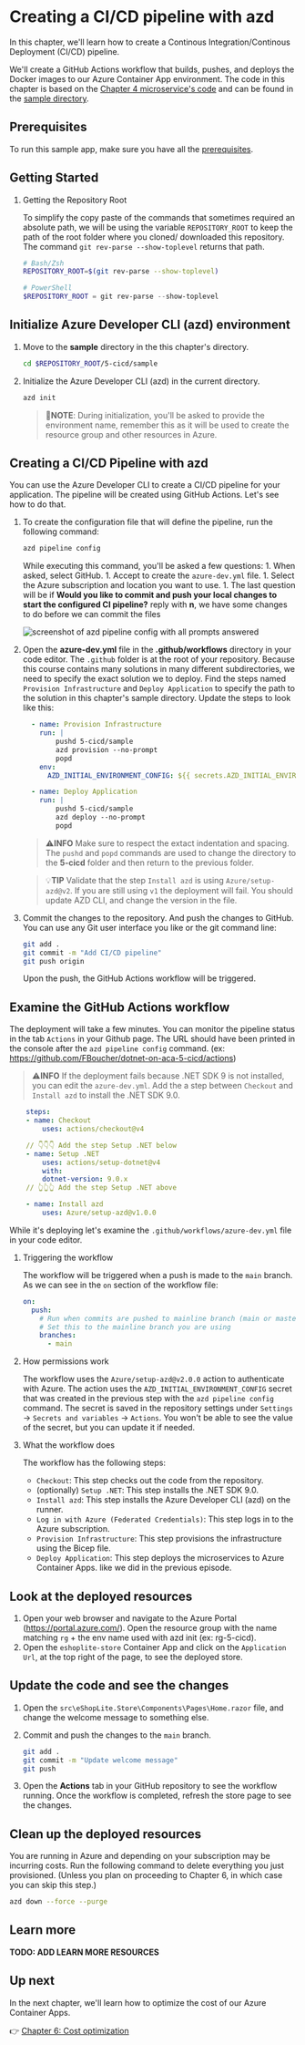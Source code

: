 # Creating a CI/CD pipeline with azd

In this chapter, we'll learn how to create a Continous Integration/Continous Deployment (CI/CD) pipeline. 

We'll create a GitHub Actions workflow that builds, pushes, and deploys the Docker images to our Azure Container App environment. The code in this chapter is based on the [Chapter 4 microservice's code](../4-microservices/) and can be found in the [sample directory](./sample/).

## Prerequisites

To run this sample app, make sure you have all the [prerequisites](../README.md#prerequisites).

## Getting Started

1. Getting the Repository Root

	To simplify the copy paste of the commands that sometimes required an absolute path, we will be using the variable `REPOSITORY_ROOT` to keep the path of the root folder where you cloned/ downloaded this repository. The command `git rev-parse --show-toplevel` returns that path.

	```bash
	# Bash/Zsh
	REPOSITORY_ROOT=$(git rev-parse --show-toplevel)
	```

	```powershell
	# PowerShell
	$REPOSITORY_ROOT = git rev-parse --show-toplevel
	```


## Initialize Azure Developer CLI (azd) environment

1. Move to the **sample** directory in the this chapter's directory.

    ```bash
    cd $REPOSITORY_ROOT/5-cicd/sample
    ```

1. Initialize the Azure Developer CLI (azd) in the current directory.

    ```bash
    azd init
    ```

   > 📝**NOTE**: During initialization, you'll be asked to provide the environment name, remember this as it will be used to create the resource group and other resources in Azure.

## Creating a CI/CD Pipeline with azd

You can use the Azure Developer CLI to create a CI/CD pipeline for your application. The pipeline will be created using GitHub Actions. Let's see how to do that.

1. To create the configuration file that will define the pipeline, run the following command:

    ```bash
    azd pipeline config
    ```

   While executing this command, you'll be asked a few questions:
       1. When asked, select GitHub.
       1. Accept to create the `azure-dev.yml` file.
       1. Select the Azure subscription and location you want to use.
       1. The last question will be if **Would you like to commit and push your local changes to start the configured CI pipeline?** reply with **n**, we have some changes to do before we can commit the files

    ![screenshot of azd pipeline config with all prompts answered](./images/pipeline-config.png)

1. Open the **azure-dev.yml** file in the **.github/workflows** directory in your code editor. The `.github` folder is at the root of your repository. Because this course contains many solutions in many different subdirectories, we need to specify the exact solution we to deploy. Find the steps named `Provision Infrastructure` and `Deploy Application` to specify the path to the solution in this chapter's sample directory. Update the steps to look like this:

    ```yaml
      - name: Provision Infrastructure
        run: |
            pushd 5-cicd/sample
            azd provision --no-prompt
            popd
        env:
          AZD_INITIAL_ENVIRONMENT_CONFIG: ${{ secrets.AZD_INITIAL_ENVIRONMENT_CONFIG }}

      - name: Deploy Application
        run: |
            pushd 5-cicd/sample
            azd deploy --no-prompt
            popd
    ```

    > ⚠️**INFO** 
    > Make sure to respect the extact indentation and spacing. The `pushd` and `popd` commands are used to change the directory to the **5-cicd** folder and then return to the previous folder.

    > 💡**TIP** 
    > Validate that the step `Install azd` is using `Azure/setup-azd@v2`. If you are still using `v1` the deployment will fail. You should update AZD CLI, and change the version in the file.

1. Commit the changes to the repository. And push the changes to GitHub. You can use any Git user interface you like or the git command line: 

    ```bash
    git add .
    git commit -m "Add CI/CD pipeline"
    git push origin
    ```

    Upon the push, the GitHub Actions workflow will be triggered.

## Examine the GitHub Actions workflow

The deployment will take a few minutes. You can monitor the pipeline status in the tab `Actions` in your Github page. The URL should have been printed in the console after the `azd pipeline config` command. (ex: https://github.com/FBoucher/dotnet-on-aca-5-cicd/actions) 

> ⚠️**INFO**
> If the deployment fails because .NET SDK 9 is not installed, you can edit the `azure-dev.yml`. Add the a step between `Checkout` and `Install azd` to install the .NET SDK 9.0.

```yaml
    steps:
    - name: Checkout
        uses: actions/checkout@v4

    // 👇👇👇 Add the step Setup .NET below
    - name: Setup .NET
        uses: actions/setup-dotnet@v4
        with:
        dotnet-version: 9.0.x
    // 👆👆👆 Add the step Setup .NET above

    - name: Install azd
        uses: Azure/setup-azd@v1.0.0
```


While it's deploying let's examine the `.github/workflows/azure-dev.yml` file in your code editor.

1. Triggering the workflow

    The workflow will be triggered when a push is made to the `main` branch. As we can see in the `on` section of the workflow file:

    ```yaml
    on:
      push:
        # Run when commits are pushed to mainline branch (main or master)
        # Set this to the mainline branch you are using
        branches:
          - main
    ```

2. How permissions work

    The workflow uses the `Azure/setup-azd@v2.0.0` action to authenticate with Azure. The action uses the `AZD_INITIAL_ENVIRONMENT_CONFIG` secret that was created in the previous step with the `azd pipeline config` command.
    The secret is saved in the repository settings under `Settings` -> `Secrets and variables` -> `Actions`. You won't be able to see the value of the secret, but you can update it if needed.

3. What the workflow does

    The workflow has the following steps:

    - `Checkout`: This step checks out the code from the repository.
    - (optionally) `Setup .NET`: This step installs the .NET SDK 9.0.
    - `Install azd`: This step installs the Azure Developer CLI (azd) on the runner.
    - `Log in with Azure (Federated Credentials)`: This step logs in to the Azure subscription.
    - `Provision Infrastructure`: This step provisions the infrastructure using the Bicep file.
    - `Deploy Application`: This step deploys the microservices to Azure Container Apps. like we did in the previous episode.


## Look at the deployed resources

1. Open your web browser and navigate to the Azure Portal (https://portal.azure.com/). Open the resource group with the name matching `rg` + the env name used with azd init (ex: rg-5-cicd). 
1. Open the `eshoplite-store` Container App and click on the `Application Url`, at the top right of the page, to see the deployed store.

## Update the code and see the changes

1. Open the `src\eShopLite.Store\Components\Pages\Home.razor` file, and change the welcome message to something else.
1. Commit and push the changes to the `main` branch.

    ```bash
    git add .
    git commit -m "Update welcome message"
    git push
    ```

1. Open the **Actions** tab in your GitHub repository to see the workflow running. Once the workflow is completed, refresh the store page to see the changes.

## Clean up the deployed resources

You are running in Azure and depending on your subscription may be incurring costs. Run the following command to delete everything you just provisioned. (Unless you plan on proceeding to Chapter 6, in which case you can skip this step.)

```bash
azd down --force --purge
```

## Learn more

**TODO: ADD LEARN MORE RESOURCES**

## Up next

In the next chapter, we'll learn how to optimize the cost of our Azure Container Apps.

👉 [Chapter 6: Cost optimization](../6-cost-optimization/README.md)